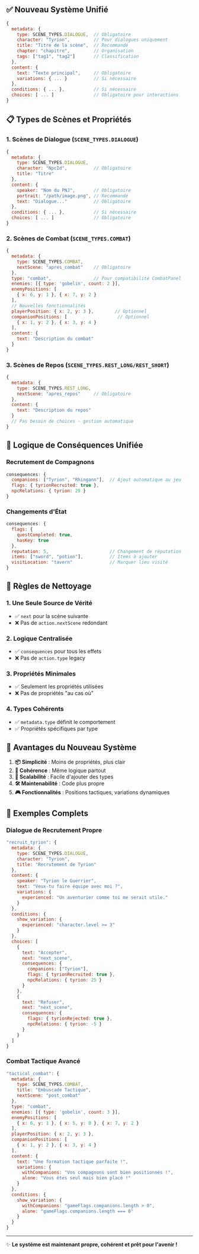 ## ✅ Nouveau Système Unifié
```javascript
{
  metadata: {
    type: SCENE_TYPES.DIALOGUE,  // Obligatoire
    character: "Tyrion",         // Pour dialogues uniquement
    title: "Titre de la scène",  // Recommandé
    chapter: "chapitre",         // Organisation
    tags: ["tag1", "tag2"]       // Classification
  },
  content: {
    text: "Texte principal",     // Obligatoire
    variations: { ... }          // Si nécessaire
  },
  conditions: { ... },           // Si nécessaire
  choices: [ ... ]               // Obligatoire pour interactions
}
```


## 📋 Types de Scènes et Propriétés

### **1. Scènes de Dialogue (`SCENE_TYPES.DIALOGUE`)**
```javascript
{
  metadata: {
    type: SCENE_TYPES.DIALOGUE,
    character: "NpcId",          // Obligatoire
    title: "Titre"
  },
  content: {
    speaker: "Nom du PNJ",       // Obligatoire
    portrait: "/path/image.png", // Recommandé
    text: "Dialogue..."          // Obligatoire
  },
  conditions: { ... },           // Si nécessaire
  choices: [ ... ]               // Obligatoire
}
```

### **2. Scènes de Combat (`SCENE_TYPES.COMBAT`)**
```javascript
{
  metadata: {
    type: SCENE_TYPES.COMBAT,
    nextScene: "apres_combat"    // Obligatoire
  },
  type: "combat",                // Pour compatibilité CombatPanel
  enemies: [{ type: 'gobelin', count: 2 }],
  enemyPositions: [
    { x: 6, y: 1 }, { x: 7, y: 2 }
  ],
  // Nouvelles fonctionnalités
  playerPosition: { x: 2, y: 3 },        // Optionnel
  companionPositions: [                   // Optionnel
    { x: 1, y: 2 }, { x: 3, y: 4 }
  ],
  content: {
    text: "Description du combat"
  }
}
```

### **3. Scènes de Repos (`SCENE_TYPES.REST_LONG/REST_SHORT`)**
```javascript
{
  metadata: {
    type: SCENE_TYPES.REST_LONG,
    nextScene: "apres_repos"     // Obligatoire
  },
  content: {
    text: "Description du repos"
  }
  // Pas besoin de choices - gestion automatique
}
```

## 🔄 Logique de Conséquences Unifiée

### **Recrutement de Compagnons**
```javascript
consequences: {
  companions: ["Tyrion", "Rhingann"],  // Ajout automatique au jeu
  flags: { tyrionRecruited: true },
  npcRelations: { tyrion: 25 }
}
```

### **Changements d'État**
```javascript
consequences: {
  flags: { 
    questCompleted: true,
    hasKey: true 
  },
  reputation: 5,                       // Changement de réputation
  items: ["sword", "potion"],          // Items à ajouter
  visitLocation: "tavern"              // Marquer lieu visité
}
```

## 📏 Règles de Nettoyage

### **1. Une Seule Source de Vérité**
- ✅ `next` pour la scène suivante
- ❌ Pas de `action.nextScene` redondant

### **2. Logique Centralisée**
- ✅ `consequences` pour tous les effets
- ❌ Pas de `action.type` legacy

### **3. Propriétés Minimales**
- ✅ Seulement les propriétés utilisées
- ❌ Pas de propriétés "au cas où"

### **4. Types Cohérents**
- ✅ `metadata.type` définit le comportement
- ✅ Propriétés spécifiques par type

## 🎯 Avantages du Nouveau Système

1. **📦 Simplicité** : Moins de propriétés, plus clair
2. **🔄 Cohérence** : Même logique partout
3. **🚀 Scalabilité** : Facile d'ajouter des types
4. **🛠️ Maintenabilité** : Code plus propre
5. **🎮 Fonctionnalités** : Positions tactiques, variations dynamiques

## 🧪 Exemples Complets

### **Dialogue de Recrutement Propre**
```javascript
"recruit_tyrion": {
  metadata: {
    type: SCENE_TYPES.DIALOGUE,
    character: "Tyrion",
    title: "Recrutement de Tyrion"
  },
  content: {
    speaker: "Tyrion le Guerrier",
    text: "Veux-tu faire équipe avec moi ?",
    variations: {
      experienced: "Un aventurier comme toi me serait utile."
    }
  },
  conditions: {
    show_variation: {
      experienced: "character.level >= 3"
    }
  },
  choices: [
    {
      text: "Accepter",
      next: "next_scene",
      consequences: {
        companions: ["Tyrion"],
        flags: { tyrionRecruited: true },
        npcRelations: { tyrion: 25 }
      }
    },
    {
      text: "Refuser", 
      next: "next_scene",
      consequences: {
        flags: { tyrionRejected: true },
        npcRelations: { tyrion: -5 }
      }
    }
  ]
}
```

### **Combat Tactique Avancé**
```javascript
"tactical_combat": {
  metadata: {
    type: SCENE_TYPES.COMBAT,
    title: "Embuscade Tactique",
    nextScene: "post_combat"
  },
  type: "combat",
  enemies: [{ type: 'gobelin', count: 3 }],
  enemyPositions: [
    { x: 6, y: 1 }, { x: 5, y: 0 }, { x: 7, y: 2 }
  ],
  playerPosition: { x: 2, y: 3 },
  companionPositions: [
    { x: 1, y: 2 }, { x: 3, y: 4 }
  ],
  content: {
    text: "Une formation tactique parfaite !",
    variations: {
      withCompanions: "Vos compagnons sont bien positionnés !",
      alone: "Vous êtes seul mais bien placé !"
    }
  },
  conditions: {
    show_variation: {
      withCompanions: "gameFlags.companions.length > 0",
      alone: "gameFlags.companions.length === 0"
    }
  }
}
```

---

✨ **Le système est maintenant propre, cohérent et prêt pour l'avenir !**
